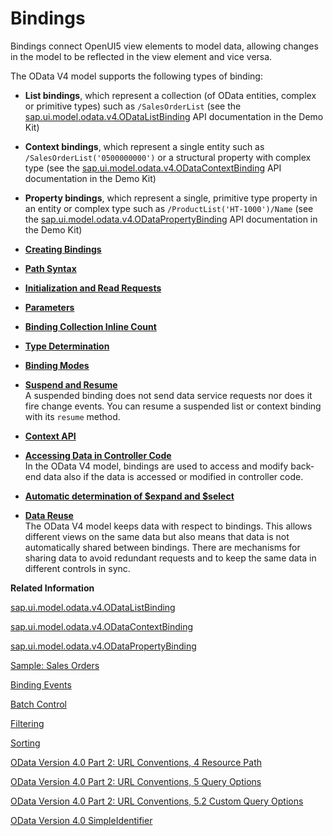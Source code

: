 <!-- loio54e0ddf695af4a6c978472cecb01c64d -->

# Bindings

Bindings connect OpenUI5 view elements to model data, allowing changes in the model to be reflected in the view element and vice versa.

The OData V4 model supports the following types of binding:

-   **List bindings**, which represent a collection \(of OData entities, complex or primitive types\) such as `/SalesOrderList` \(see the [sap.ui.model.odata.v4.ODataListBinding](https://ui5.sap.com/#/api/sap.ui.model.odata.v4.ODataListBinding) API documentation in the Demo Kit\)

-   **Context bindings**, which represent a single entity such as `/SalesOrderList('0500000000')` or a structural property with complex type \(see the [sap.ui.model.odata.v4.ODataContextBinding](https://ui5.sap.com/#/api/sap.ui.model.odata.v4.ODataContextBinding) API documentation in the Demo Kit\)

-   **Property bindings**, which represent a single, primitive type property in an entity or complex type such as `/ProductList('HT-1000')/Name` \(see the [sap.ui.model.odata.v4.ODataPropertyBinding](https://ui5.sap.com/#/api/sap.ui.model.odata.v4.ODataPropertyBinding) API documentation in the Demo Kit\)


-   **[Creating Bindings](creating-bindings-95cf4b1.md "")**  

-   **[Path Syntax](path-syntax-596a570.md "")**  

-   **[Initialization and Read Requests](initialization-and-read-requests-fccfb2e.md "")**  

-   **[Parameters](parameters-1ab4f62.md "")**  

-   **[Binding Collection Inline Count](binding-collection-inline-count-77d2310.md "")**  

-   **[Type Determination](type-determination-53cdd55.md "")**  

-   **[Binding Modes](binding-modes-e37a0c3.md "")**  

-   **[Suspend and Resume](suspend-and-resume-b0f5c53.md " A suspended binding does not send data service requests nor does it fire change events. You can resume a suspended list or context
		binding with its resume method.")**  
 A suspended binding does not send data service requests nor does it fire change events. You can resume a suspended list or context binding with its `resume` method.
-   **[Context API](context-api-22ee78b.md "")**  

-   **[Accessing Data in Controller Code](accessing-data-in-controller-code-17b30ac.md "In the OData V4 model, bindings are used to access and modify back-end data also if the data is accessed or modified in controller
		code.")**  
In the OData V4 model, bindings are used to access and modify back-end data also if the data is accessed or modified in controller code.
-   **[Automatic determination of $expand and $select](automatic-determination-of-expand-and-select-10ca58b.md "")**  

-   **[Data Reuse](data-reuse-648e360.md "The OData V4 model keeps data with respect to bindings. This allows different views on the same data but also means that data is not
		automatically shared between bindings. There are mechanisms for sharing data to avoid redundant requests and to keep the same data in
		different controls in sync.")**  
The OData V4 model keeps data with respect to bindings. This allows different views on the same data but also means that data is not automatically shared between bindings. There are mechanisms for sharing data to avoid redundant requests and to keep the same data in different controls in sync.

**Related Information**  


[sap.ui.model.odata.v4.ODataListBinding](https://ui5.sap.com/#/api/sap.ui.model.odata.v4.ODataListBinding)

[sap.ui.model.odata.v4.ODataContextBinding](https://ui5.sap.com/#/api/sap.ui.model.odata.v4.ODataContextBinding)

[sap.ui.model.odata.v4.ODataPropertyBinding](https://ui5.sap.com/#/api/sap.ui.model.odata.v4.ODataPropertyBinding)

[Sample: Sales Orders](https://ui5.sap.com/#/sample/sap.ui.core.sample.odata.v4.SalesOrders/code/Main.controller.js)

[Binding Events](binding-events-1a010d3.md "The OData V4 model supports certain events intended for applications, and others that are to be used for controls, as outlined in this section.")

[Batch Control](batch-control-74142a3.md "OData V4 allows you to group multiple operations into a single HTTP request payload, as described in the official OData V4 specification Part 1, Batch Requests (see the link under Related Information for more details).")

[Filtering](filtering-5338bd1.md "The OData V4 Model supports server-side filtering on lists.")

[Sorting](sorting-d2ce3f5.md "The OData V4 model supports server side sorting on lists.")

[OData Version 4.0 Part 2: URL Conventions, 4 Resource Path](http://docs.oasis-open.org/odata/odata/v4.0/odata-v4.0-part2-url-conventions.html)

[OData Version 4.0 Part 2: URL Conventions, 5 Query Options](http://docs.oasis-open.org/odata/odata/v4.0/odata-v4.0-part2-url-conventions.html)

[OData Version 4.0 Part 2: URL Conventions, 5.2 Custom Query Options](http://docs.oasis-open.org/odata/odata/v4.0/errata03/os/complete/part2-url-conventions/odata-v4.0-errata03-os-part2-url-conventions-complete.html)

[OData Version 4.0 SimpleIdentifier](http://docs.oasis-open.org/odata/odata/v4.0/errata03/os/complete/part3-csdl/odata-v4.0-errata03-os-part3-csdl-complete.html#_SimpleIdentifier)

